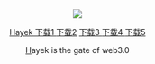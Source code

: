 


<div style="text-align:center"><a href="/cn/hayek.html" > <img src="/imgs/128.png" /></a></div>
<p align="center"><a href="http://104.131.131.82:8080/ipns/k51qzi5uqu5dk1vuvvrl4m6285idnfrjo5xj5d1xsf48k63nqfi3eeuqgubr6y/down.html" > Hayek  下载1 </a><a href="http://165.227.76.104:8080//ipns/k51qzi5uqu5dk1vuvvrl4m6285idnfrjo5xj5d1xsf48k63nqfi3eeuqgubr6y/down.html" > 下载2</a>
      <a href="http://194.163.146.192/ipns/k51qzi5uqu5dk1vuvvrl4m6285idnfrjo5xj5d1xsf48k63nqfi3eeuqgubr6y/down.html" > 下载3 </a>
       <a href="http://185.8.166.154/ipns/k51qzi5uqu5dk1vuvvrl4m6285idnfrjo5xj5d1xsf48k63nqfi3eeuqgubr6y/down.html" > 下载4 </a>
        <a href="http://54.255.70.149:8080/ipns/k51qzi5uqu5dk1vuvvrl4m6285idnfrjo5xj5d1xsf48k63nqfi3eeuqgubr6y/down.html" > 下载5 </a>
</p>
<p align="center"><a href="https://www.bexovidchina.com" >H</a>ayek is the gate of web3.0
</p>


